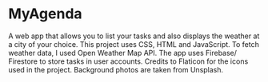 # MyAgenda
A web app that allows you to list your tasks and also displays the weather at a city of your choice.
This project uses CSS, HTML and JavaScript. To fetch weather data, I used Open Weather Map API. The app uses Firebase/ Firestore to store tasks in user accounts.
Credits to Flaticon for the icons used in the project. Background photos are taken from Unsplash.
